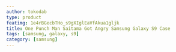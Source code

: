 ```yaml
---
author: tokodab
type: product
featimg: 1e4rBGecbTHo_s9gXIglEaVfAkua1gljk
title: One Punch Man Saitama Got Angry Samsung Galaxy S9 Case
tags: [samsung, galaxy, s9]
category: [samsung]
---
```

